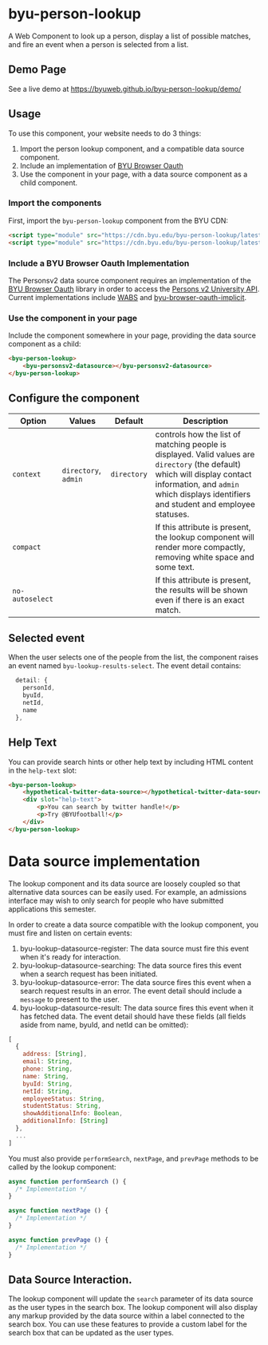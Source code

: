 # byu-person-lookup
A Web Component to look up a person, display a list of possible matches, and fire an event when a person is selected from a list.

## Demo Page
See a live demo at https://byuweb.github.io/byu-person-lookup/demo/

## Usage
To use this component, your website needs to do 3 things:
1. Import the person lookup component, and a compatible data source component.
1. Include an implementation of [BYU Browser Oauth](https://github.com/byuweb/byu-browser-oauth)
1. Use the component in your page, with a data source component as a child component.

### Import the components
First, import the `byu-person-lookup` component from the BYU CDN:
```html
<script type="module" src="https://cdn.byu.edu/byu-person-lookup/latest/byu-person-lookup-bundle.min.js"></script>
<script type="module" src="https://cdn.byu.edu/byu-person-lookup/latest/byu-personsv2-datasource-bundle.min.js"></script>
```

### Include a BYU Browser Oauth Implementation
The Personsv2 data source component requires an implementation of the [BYU Browser
Oauth](https://github.com/byuweb/byu-browser-oauth) library in order to access the [Persons v2
University API](https://api.byu.edu/store/apis/info?name=Persons&version=v2&provider=BYU%2Fjohnrb2).
Current implementations include [WABS](https://github.com/byu-oit/wabs-middleware) and
[byu-browser-oauth-implicit](https://github.com/byuweb/byu-browser-oauth-implicit).

### Use the component in your page
Include the component somewhere in your page, providing the data source component as a child:
```html
<byu-person-lookup>
    <byu-personsv2-datasource></byu-personsv2-datasource>
</byu-person-lookup>
```

## Configure the component
Option | Values | Default | Description
------ | ------ | ------- | -----------
`context` | `directory`, `admin` | `directory` | controls how the list of matching people is displayed. Valid values are `directory` (the default) which will display contact information, and `admin` which displays identifiers and student and employee statuses.
`compact` | | | If this attribute is present, the lookup component will render more compactly, removing white space and some text.
`no-autoselect` | | | If this attribute is present, the results will be shown even if there is an exact match.

## Selected event
When the user selects one of the people from the list, the component raises an event named
`byu-lookup-results-select`. The event detail contains:
```javascript
  detail: {
    personId,
    byuId,
    netId,
    name
  },
```

## Help Text
You can provide search hints or other help text by including HTML content in the `help-text` slot:
```html
<byu-person-lookup>
    <hypothetical-twitter-data-source></hypothetical-twitter-data-source>
    <div slot="help-text">
        <p>You can search by twitter handle!</p>
        <p>Try @BYUfootball!</p>
    </div>
</byu-person-lookup>
```

# Data source implementation
The lookup component and its data source are loosely coupled so that alternative data sources can be
easily used. For example, an admissions interface may wish to only search for people who have
submitted applications this semester.

In order to create a data source compatible with the lookup component, you must fire and listen on
certain events:
1. byu-lookup-datasource-register: The data source must fire this event when it's ready for
   interaction.
1. byu-lookup-datasource-searching: The data source fires this event when a search request has been
   initiated.
1. byu-lookup-datasource-error: The data source fires this event when a search request results in an
   error. The event detail should include a `message` to present to the user.
1. byu-lookup-datasource-result: The data source fires this event when it has fetched data. The
   event detail should have these fields (all fields aside from name, byuId, and netId can be omitted):
```javascript
[
  {
    address: [String],
    email: String,
    phone: String,
    name: String,
    byuId: String,
    netId: String,
    employeeStatus: String,
    studentStatus: String,
    showAdditionalInfo: Boolean,
    additionalInfo: [String]
  },
  ...
]
```

You must also provide `performSearch`, `nextPage`, and `prevPage` methods to be called by the lookup
component:
```javascript
async function performSearch () {
  /* Implementation */
}

async function nextPage () {
  /* Implementation */
}

async function prevPage () {
  /* Implementation */
}
```

## Data Source Interaction.

The lookup component will update the `search` parameter of its data source as the user types in the
search box. The lookup component will also display any markup provided by the data source within a
label connected to the search box. You can use these features to provide a custom label for the
search box that can be updated as the user types.
